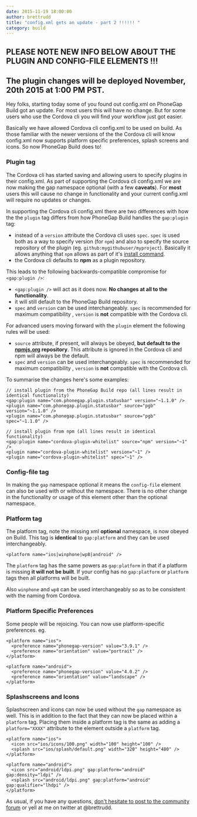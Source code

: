 ```yaml
---
date: 2015-11-19 18:00:00
author: brettrudd
title: "config.xml gets an update - part 2 !!!!!! "
category: build
---
```


## PLEASE NOTE NEW INFO BELOW ABOUT THE PLUGIN AND CONFIG-FILE ELEMENTS !!!

## The plugin changes will be deployed November, 20th 2015 at 1:00 PM PST.

Hey folks, starting today some of you found out config.xml on PhoneGap Build got an update. For most users this will have no change. But for some users who use the Cordova cli you will find your workflow just got easier.

Basically we have allowed Cordova cli config.xml to be used on build.  As those familiar with the newer versions of the the Cordova cli will know config.xml now supports platform specific preferences, splash screens and icons.  So now PhoneGap Build does to!

### Plugin tag

The Cordova cli has started saving and allowing users to specify plugins in their config.xml.  As part of supporting the Cordova cli config.xml we are now making the gap namespace optional (with a few **caveats**).  For **most** users this will cause no change in functionality and your current config.xml will require no updates or changes.

In supporting the Cordova cli config.xml there are two differences with how the the `plugin` tag differs from how PhoneGap Build handles the `gap:plugin` tag:

* instead of a `version` attribute the Cordova cli uses `spec`. `spec` is used both as a way to specify version (for `npm`) and also to specify the source repository of the plugin (eg. `github:mygithubuser/myproject`). Basically it allows anything that `npm` allows as part of it's [install command](https://docs.npmjs.com/cli/install).
* the Cordova cli defaults to **npm** as a plugin repository.

This leads to the following backwards-compatible compromise for `<gap:plugin />`:

* `<gap:plugin />` will act as it does now.  **No changes at all to the functionality**.
* it will still default to the PhoneGap Build repository.
* `spec` and `version` can be used interchangeably. `spec` is recommended for maximum compatibility , `version` is **not** compatible with the Cordova cli.

For advanced users moving forward with the `plugin` element the following rules will be used:

* `source` attribute, if present, will always be obeyed, **but default to the [npmjs.org](https://www.npmjs.org) repository**.  This attribute is ignored in the Cordova cli and npm will always be the default.
* `spec` and `version` can be used interchangeably. `spec` is recommended for maximum compatibility , `version` is **not** compatible with the Cordova cli.

To summarise the changes here's some examples:

    // install plugin from the PhoneGap Build repo (all lines result in identical functionality)
    <gap:plugin name="com.phonegap.plugin.statusbar" version="~1.1.0" />
    <plugin name="com.phonegap.plugin.statusbar" source="pgb" version="~1.1.0" />
    <plugin name="com.phonegap.plugin.statusbar" source="pgb" spec="~1.1.0" />

    // install plugin from npm (all lines result in identical functionality)
    <gap:plugin name="cordova-plugin-whitelist" source="npm" version="~1" />
    <plugin name="cordova-plugin-whitelist" version="~1" />
    <plugin name="cordova-plugin-whitelist" spec="~1" />

### Config-file tag

In making the `gap` namespace optional it means the `config-file` element can also be used with or
without the namespace. There is no other change in the functionality or usage of this element other than the optional namespace.

### Platform tag

The platform tag, note the missing xml **optional** namespace, is now obeyed on Build.  This tag is **identical** to `gap:platform` and they can be used interchangeably.

    <platform name="ios|winphone|wp8|android" />

The `platform` tag has the same powers as `gap:platform` in that if a platform is missing **it will not be built**. If your config has no `gap:platform` or `platform` tags then all platforms will be built.

Also `winphone` and `wp8` can be used interchangeably so as to be consistent with the naming from Cordova.

### Platform Specific Preferences

Some people will be rejoicing.  You can now use platform-specific preferences.  eg.

    <platform name="ios">
      <preference name="phonegap-version" value="3.9.1" />
      <preference name="orientation" value="portrait" />
    </platform>

    <platform name="android">
      <preference name="phonegap-version" value="4.0.2" />
      <preference name="orientation" value="landscape" />
    </platform>

### Splashscreens and Icons

Splashscreen and icons can now be used without the `gap` namespace as well. This is in addition to the fact that they can now be placed within a `platform` tag. Placing them inside a platform tag is the same as adding a `platform="XXXX"` attribute to the element outside a `platform` tag.

    <platform name="ios">
      <icon src="ios/icons/100.png" width="100" height="100" />
      <splash src="ios/splash/default.png" width="320" height="480" />
    </platform>

    <platform name="android">
      <icon src="android/ldpi.png" gap:platform="android" gap:density="ldpi" />
      <splash src="android/ldpi.png" gap:platform="android" gap:qualifier="lhdpi" />
    </platform>

As usual, if you have any questions, <a href="https://community.phonegap.com">don't hesitate to post to the community forum</a> or yell at me on twitter at @brettrudd.
